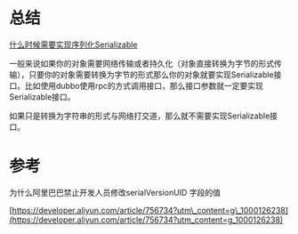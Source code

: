 # 总结

[什么时候需要实现序列化Serializable](https://www.cnblogs.com/aaronRhythm/p/12701021.html)

一般来说如果你的对象需要网络传输或者持久化（对象直接转换为字节的形式传输），只要你的对象需要转换为字节的形式那么你的对象就要实现Serializable接口。比如使用dubbo使用rpc的方式调用接口，那么接口参数就一定要实现Serializable接口。

如果只是转换为字符串的形式与网络打交道，那么就不需要实现Serializable接口。

# 参考

为什么阿里巴巴禁止开发人员修改serialVersionUID 字段的值

[https://developer.aliyun.com/article/756734?utm\_content=g\_1000126238](https://developer.aliyun.com/article/756734?utm_content=g_1000126238)

